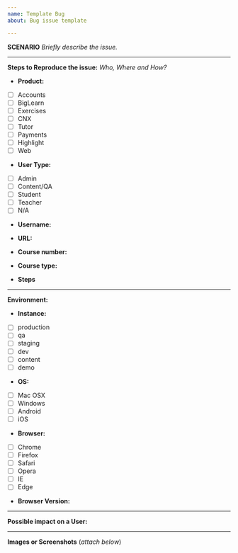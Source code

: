 ```yaml
---
name: Template Bug
about: Bug issue template

---
```


**SCENARIO** _Briefly describe the issue._

----------------
**Steps to Reproduce the issue:** _Who, Where and How?_


- **Product:**
- [ ] Accounts 
- [ ] BigLearn
- [ ] Exercises 
- [ ] CNX
- [ ] Tutor
- [ ] Payments
- [ ] Highlight 
- [ ] Web

- **User Type:**
- [ ] Admin  
- [ ] Content/QA
- [ ] Student  
- [ ] Teacher
- [ ] N/A
- **Username:** 
- **URL:**  
- **Course number:**  
- **Course type:**  

- **Steps**

----------------
**Environment:**

- **Instance:**
- [ ] production 
- [ ] qa 
- [ ] staging
- [ ] dev 
- [ ] content 
- [ ] demo
- **OS:**
- [ ] Mac OSX 
- [ ] Windows
- [ ] Android 
- [ ] iOS
- **Browser:**
- [ ] Chrome 
- [ ] Firefox 
- [ ] Safari
- [ ] Opera 
- [ ] IE 
- [ ] Edge
- **Browser Version:**  

----------------
**Possible impact on a User:**

----------------
**Images or Screenshots** (_attach below_)
